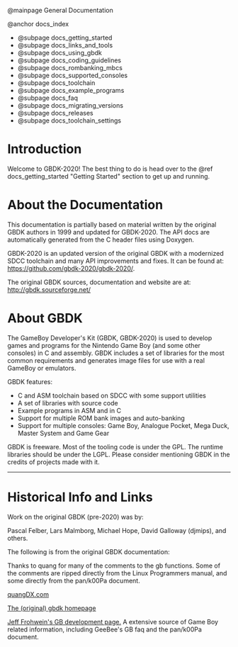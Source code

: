 @mainpage General Documentation

@anchor docs_index
- @subpage docs_getting_started
- @subpage docs_links_and_tools
- @subpage docs_using_gbdk
- @subpage docs_coding_guidelines
- @subpage docs_rombanking_mbcs
- @subpage docs_supported_consoles
- @subpage docs_toolchain
- @subpage docs_example_programs
- @subpage docs_faq
- @subpage docs_migrating_versions
- @subpage docs_releases
- @subpage docs_toolchain_settings



# Introduction
Welcome to GBDK-2020! The best thing to do is head over to the @ref docs_getting_started "Getting Started" section to get up and running.


# About the Documentation
This documentation is partially based on material written by the original GBDK authors in 1999 and updated for GBDK-2020. The API docs are automatically generated from the C header files using Doxygen.

GBDK-2020 is an updated version of the original GBDK with a modernized SDCC toolchain and many API improvements and fixes. It can be found at: https://github.com/gbdk-2020/gbdk-2020/.

The original GBDK sources, documentation and website are at: http://gbdk.sourceforge.net/


# About GBDK
The GameBoy Developer's Kit (GBDK, GBDK-2020) is used to develop games and programs for the Nintendo Game Boy (and some other consoles) in C and assembly. GBDK includes a set of libraries for the most common requirements and generates image files for use with a real GameBoy or emulators.

GBDK features:
 - C and ASM toolchain based on SDCC with some support utilities
 - A set of libraries with source code
 - Example programs in ASM and in C
 - Support for multiple ROM bank images and auto-banking
 - Support for multiple consoles: Game Boy, Analogue Pocket, Mega Duck, Master System and Game Gear

GBDK is freeware. Most of the tooling code is under the GPL. The runtime libraries should be under the LGPL. Please consider mentioning GBDK in the credits of projects made with it.

- - - - - -

# Historical Info and Links

Work on the original GBDK (pre-2020) was by:

Pascal Felber, Lars Malmborg, Michael Hope, David Galloway (djmips), and others.


The following is from the original GBDK documentation:

Thanks to quang for many of the comments to the gb functions.  Some
of the comments are ripped directly from the Linux Programmers
manual, and some directly from the pan/k00Pa document.

<a href="http://quangdx.com/">quangDX.com</a>

<a href="http://gbdk.sourceforge.net/">The (original) gbdk homepage</a>

<a href="http://www.devrs.com/gb/">Jeff Frohwein's GB development page.</a>
A extensive source of Game Boy related information, including GeeBee's GB faq and the pan/k00Pa document.

